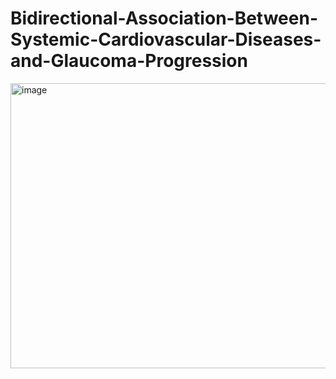 # Bidirectional-Association-Between-Systemic-Cardiovascular-Diseases-and-Glaucoma-Progression
<img width="750" height="456" alt="image" src="https://github.com/user-attachments/assets/428190de-2723-4043-9a16-30b097abe6a7" />
